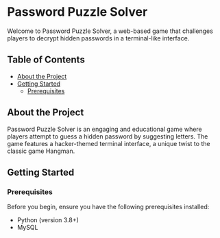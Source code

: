 # Password Puzzle Solver

Welcome to Password Puzzle Solver, a web-based game that challenges players to decrypt hidden passwords in a terminal-like interface.

## Table of Contents

- [About the Project](#about-the-project)
- [Getting Started](#getting-started)
  - [Prerequisites](#prerequisites)

## About the Project

Password Puzzle Solver is an engaging and educational game where players attempt to guess a hidden password by suggesting letters. The game features a hacker-themed terminal interface, a unique twist to the classic game Hangman.

## Getting Started

### Prerequisites

Before you begin, ensure you have the following prerequisites installed:

- Python (version 3.8+)
- MySQL
